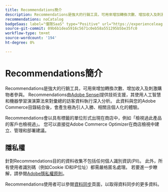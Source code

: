 ```yaml
---
title: Recommendations簡介
description: Recommendations是強大的行銷工具，可用來增加轉換次數、增加收入及刺激購物者參與。
recommendations: noCatalog
badgeSaas: label="僅限SaaS" type="Positive" url="https://experienceleague.adobe.com/zh-hant/docs/commerce/user-guides/product-solutions" tooltip="僅適用於Adobe Commerce as a Cloud Service和Adobe Commerce Optimizer專案(Adobe管理的SaaS基礎結構)。"
source-git-commit: 09b6b1dea5916c5671c0eb58a551295b5be35fc0
workflow-type: tm+mt
source-wordcount: '194'
ht-degree: 0%

---
```


# Recommendations簡介

Recommendations是強大的行銷工具，可用來增加轉換次數、增加收入及刺激購物者參與。 Recommendations由[Adobe Sensei](https://www.adobe.com/sensei.html)提供技術支援，其使用人工智慧和機器學習演演算法來對彙總的訪客資料執行深入分析。 此資料與您的Adobe Commerce目錄結合後，會產生極為引人入勝、相關且個人化的體驗。

Recommendations會以具有標籤的單位形式出現在商店中，例如「檢視過此產品的客戶也檢視過」。 您可以直接從Adobe Commerce Optimizer在商店檢視中建立、管理和部署建議。

## 隱私權

針對Recommendations目的的資料收集不包括任何個人識別資訊(PII)。 此外，所有使用者識別碼（例如Cookie ID和IP位址）都需嚴格匿名處理。 若要進一步瞭解，請參閱[Adobe隱私權原則](https://www.adobe.com/privacy/policy.html)。

Recommendations使用者可以參閱[資料同步](../../setup/data-sync.md)頁面，以取得資料同步的更多資料。

